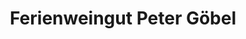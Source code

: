 ---
title: "Ferienweingut Peter Göbel"
url: /ediger-eller/ferienweingut-peter-goebel/
shop: Wein
---